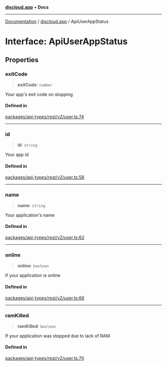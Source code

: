 [**discloud.app**](../README.md) • **Docs**

***

[Documentation](../../packages.md) / [discloud.app](../README.md) / ApiUserAppStatus

# Interface: ApiUserAppStatus

## Properties

### exitCode

> **exitCode**: `number`

Your app's exit code on stopping

#### Defined in

[packages/api-types/rest/v2/user.ts:74](https://github.com/discloud/discloud.app/blob/e957c12968777c01a56e127121040f7eaaf9b803/packages/api-types/rest/v2/user.ts#L74)

***

### id

> **id**: `string`

Your app id

#### Defined in

[packages/api-types/rest/v2/user.ts:58](https://github.com/discloud/discloud.app/blob/e957c12968777c01a56e127121040f7eaaf9b803/packages/api-types/rest/v2/user.ts#L58)

***

### name

> **name**: `string`

Your application's name

#### Defined in

[packages/api-types/rest/v2/user.ts:62](https://github.com/discloud/discloud.app/blob/e957c12968777c01a56e127121040f7eaaf9b803/packages/api-types/rest/v2/user.ts#L62)

***

### online

> **online**: `boolean`

If your application is online

#### Defined in

[packages/api-types/rest/v2/user.ts:66](https://github.com/discloud/discloud.app/blob/e957c12968777c01a56e127121040f7eaaf9b803/packages/api-types/rest/v2/user.ts#L66)

***

### ramKilled

> **ramKilled**: `boolean`

If your application was stopped due to lack of RAM

#### Defined in

[packages/api-types/rest/v2/user.ts:70](https://github.com/discloud/discloud.app/blob/e957c12968777c01a56e127121040f7eaaf9b803/packages/api-types/rest/v2/user.ts#L70)
